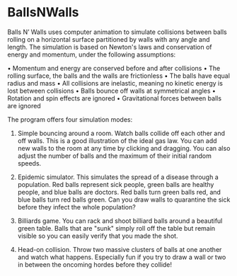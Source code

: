 # BallsNWalls
Balls N’ Walls uses computer animation to simulate collisions between balls rolling on a horizontal surface partitioned by walls with any angle and length.  The simulation is based on Newton's laws and conservation of energy and momentum, under the following assumptions:

•	Momentum and energy are conserved before 
and after collisions
•	The rolling surface, the balls and the walls are frictionless 
•	The balls have equal radius and mass
•	All collisions are inelastic, meaning no 
kinetic energy is lost between collisions
•	Balls bounce off walls at symmetrical angles 
•	Rotation and spin effects are ignored
•	Gravitational forces between balls are ignored

The program offers four simulation modes:
1. Simple bouncing around a room.  Watch balls collide off each other and off walls. This is a good illustration of the ideal gas law.  You can add new walls to the room at any time by clicking and dragging.  You can also adjust the number of balls and the maximum of their initial random speeds.

2. Epidemic simulator.  This simulates the spread of a disease through a population.  Red balls represent sick people, green balls are healthy people, and blue balls are doctors.  Red balls turn green balls red, and blue balls turn red balls green.  Can you draw walls to quarantine the sick before they infect the whole population?

3. Billiards game.  You can rack and shoot billiard balls around a beautiful green table.  Balls that are "sunk" simply roll off the table but remain visible so you can easily verify that you made the shot.

4. Head-on collision.  Throw two massive clusters of balls at one another and watch what happens.  Especially fun if you try to draw a wall or two in between the oncoming hordes before they collide!

